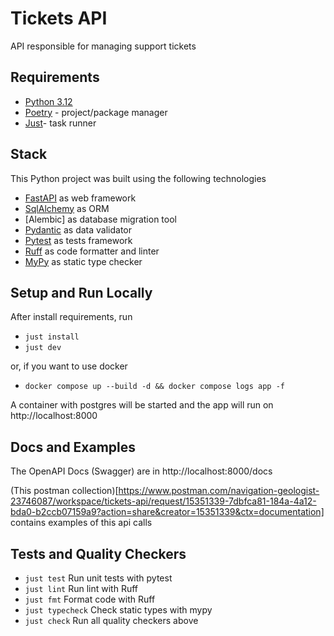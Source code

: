 # Tickets API

API responsible for managing support tickets

## Requirements

- [Python 3.12](https://www.python.org/downloads/)
- [Poetry](https://python-poetry.org/docs/#installing-with-the-official-installer) - project/package manager
- [Just](https://github.com/casey/just)- task runner

## Stack

This Python project was built using the following technologies
 - [FastAPI](https://fastapi.tiangolo.com/) as web framework
 - [SqlAlchemy](https://www.sqlalchemy.org/) as ORM
 - [Alembic] as database migration tool
 - [Pydantic](https://docs.pydantic.dev/latest/) as data validator
 - [Pytest](https://pytest.org) as tests framework
 - [Ruff](https://github.com/astral-sh/ruff) as code formatter and linter
 - [MyPy](https://mypy-lang.org/) as static type checker

## Setup and Run Locally

After install requirements, run
 - `just install`
 - `just dev`

 or, if you want to use docker
 - `docker compose up --build -d && docker compose logs app -f`

A container with postgres will be started and the app will run on http://localhost:8000

 ## Docs and Examples
 The OpenAPI Docs (Swagger) are in http://localhost:8000/docs

 (This postman collection)[https://www.postman.com/navigation-geologist-23746087/workspace/tickets-api/request/15351339-7dbfca81-184a-4a12-bda0-b2ccb07159a9?action=share&creator=15351339&ctx=documentation] contains examples of this api calls

 ## Tests and Quality Checkers
 - `just test` Run unit tests with pytest
 - `just lint` Run lint with Ruff
 - `just fmt` Format code with Ruff
 - `just typecheck` Check static types with mypy
 - `just check` Run all quality checkers above